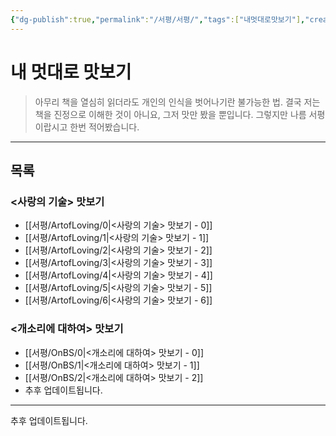 ```yaml
---
{"dg-publish":true,"permalink":"/서평/서평/","tags":["내멋대로맛보기"],"created":"2024-02-08T15:27:29.404+09:00","updated":"2024-04-13T16:31:19.308+09:00"}
---
```



# 내 멋대로 맛보기

> 아무리 책을 열심히 읽더라도 개인의 인식을 벗어나기란 불가능한 법.
> 결국 저는 책을 진정으로 이해한 것이 아니요, 그저 맛만 봤을 뿐입니다.
> 그렇지만 나름 서평이랍시고 한번 적어봤습니다.
---

## 목록

### <사랑의 기술> 맛보기
+ [[서평/ArtofLoving/0\|<사랑의 기술> 맛보기 - 0]]
+ [[서평/ArtofLoving/1\|<사랑의 기술> 맛보기 - 1]]
+ [[서평/ArtofLoving/2\|<사랑의 기술> 맛보기 - 2]]
+ [[서평/ArtofLoving/3\|<사랑의 기술> 맛보기 - 3]]
+ [[서평/ArtofLoving/4\|<사랑의 기술> 맛보기 - 4]]
+ [[서평/ArtofLoving/5\|<사랑의 기술> 맛보기 - 5]]
+ [[서평/ArtofLoving/6\|<사랑의 기술> 맛보기 - 6]]

### <개소리에 대하여> 맛보기
+ [[서평/OnBS/0\|<개소리에 대하여> 맛보기 - 0]]
+ [[서평/OnBS/1\|<개소리에 대하여> 맛보기 - 1]]
+ [[서평/OnBS/2\|<개소리에 대하여> 맛보기 - 2]]
+ 추후 업데이트됩니다.

---

추후 업데이트됩니다.